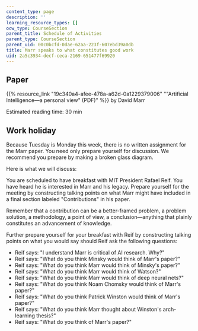 ```yaml
---
content_type: page
description: ''
learning_resource_types: []
ocw_type: CourseSection
parent_title: Schedule of Activities
parent_type: CourseSection
parent_uid: 00c0bcfd-0dae-62aa-223f-607ebd39a0db
title: Marr speaks to what constitutes good work
uid: 2a5c3934-decf-ceca-2169-651477f69920
---
```


Paper
-----

{{% resource_link "19c340a4-afee-478a-a62d-0a1229379006" "\"Artificial Intelligence—a personal view\" (PDF)" %}} by David Marr

Estimated reading time: 30 min

Work holiday
------------

Because Tuesday is Monday this week, there is no written assignment for the Marr paper. You need only prepare yourself for discussion. We recommend you prepare by making a broken glass diagram.

Here is what we will discuss:

You are scheduled to have breakfast with MIT President Rafael Reif. You have heard he is interested in Marr and his legacy. Prepare yourself for the meeting by constructing talking points on what Marr might have included in a final section labeled "Contributions" in his paper.

Remember that a contribution can be a better-framed problem, a problem solution, a methodology, a point of view, a conclusion—anything that plainly constitutes an advancement of knowledge.

Further prepare yourself for your breakfast with Reif by constructing talking points on what you would say should Reif ask the following questions:

*   Reif says: "I understand Marr is critical of AI research. Why?"
*   Reif says: "What do you think Minsky would think of Marr's paper?"
*   Reif says: "What do you think Marr would think of Minsky's paper?"
*   Reif says: "What do you think Marr would think of Watson?"
*   Reif says: "What do you think Marr would think of deep neural nets?"
*   Reif says: "What do you think Noam Chomsky would think of Marr's paper?"
*   Reif says: "What do you think Patrick Winston would think of Marr's paper?"
*   Reif says: "What do you think Marr thought about Winston's arch-learning thesis?"
*   Reif says: "What do you think of Marr's paper?"